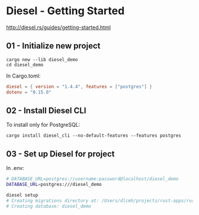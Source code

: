# Diesel - Getting Started

http://diesel.rs/guides/getting-started.html

## 01 - Initialize new project

```
cargo new --lib diesel_demo
cd diesel_demo
```

In Cargo.toml:

```toml
diesel = { version = "1.4.4", features = ["postgres"] }
dotenv = "0.15.0"
```

## 02 - Install Diesel CLI

To install only for PostgreSQL:

```
cargo install diesel_cli --no-default-features --features postgres
```

## 03 - Set up Diesel for project

In .env:

```sh
# DATABASE_URL=postgres://username:password@localhost/diesel_demo
DATABASE_URL=postgres:///diesel_demo
```

```sh
diesel setup
# Creating migrations directory at: /Users/dlcmh/projects/rust-apps/rust-diesel-getting-started/migrations
# Creating database: diesel_demo
```
